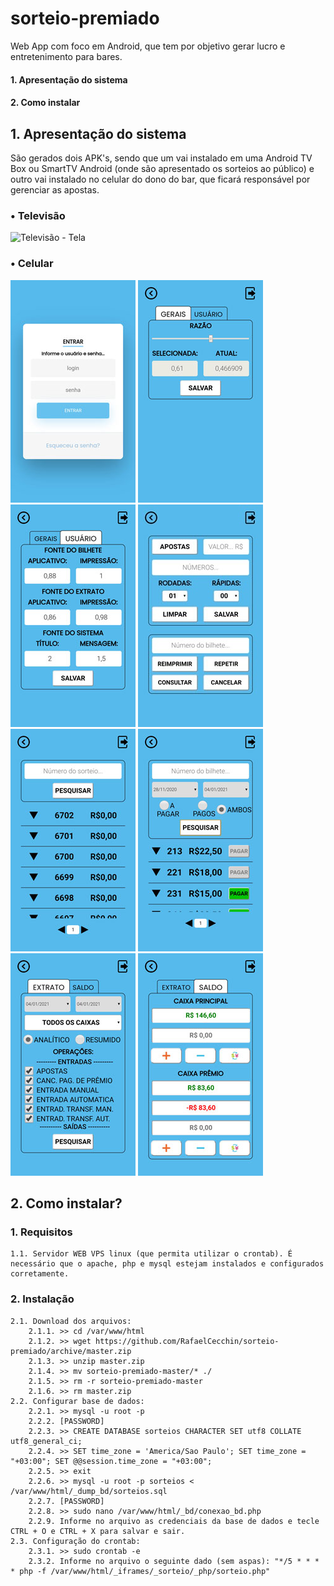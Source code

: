 # sorteio-premiado
Web App com foco em Android, que tem por objetivo gerar lucro e entretenimento para bares.

#### 1. Apresentação do sistema
#### 2. Como instalar

## 1. Apresentação do sistema

São gerados dois APK's, sendo que um vai instalado em uma Android TV Box ou SmartTV Android (onde são apresentado os sorteios ao público) e outro vai instalado no celular do dono do bar, que ficará responsável por gerenciar as apostas.

  ### • Televisão
  
![Televisão - Tela](https://github.com/RafaelCecchin/sorteio-premiado/blob/master/_img/Televis%C3%A3o%20-%20Tela.png)

  ### • Celular
  
![Celular - Login](https://github.com/RafaelCecchin/sorteio-premiado/blob/master/_img/Celular%20-%20Login.jpg) ![Celular - Configuracoes 1](https://github.com/RafaelCecchin/sorteio-premiado/blob/master/_img/Celular%20-%20Configuracoes%201.jpg)
![Celular - Configuracoes 2](https://github.com/RafaelCecchin/sorteio-premiado/blob/master/_img/Celular%20-%20Configuracoes%202.jpg) ![Celular - Apostas](https://github.com/RafaelCecchin/sorteio-premiado/blob/master/_img/Celular%20-%20Apostas.jpg)
![Celular - Sorteios](https://github.com/RafaelCecchin/sorteio-premiado/blob/master/_img/Celular%20-%20Sorteios.jpg) ![Celular - Premiacoes](https://github.com/RafaelCecchin/sorteio-premiado/blob/master/_img/Celular%20-%20Premiacoes.jpg)
![Celular - Caixa 1](https://github.com/RafaelCecchin/sorteio-premiado/blob/master/_img/Celular%20-%20Caixa%201.jpg) ![Celular - Caixa 2](https://github.com/RafaelCecchin/sorteio-premiado/blob/master/_img/Celular%20-%20Caixa%202.jpg)

## 2. Como instalar?

### 1. Requisitos
	1.1. Servidor WEB VPS linux (que permita utilizar o crontab). É necessário que o apache, php e mysql estejam instalados e configurados corretamente.

### 2. Instalação
	2.1. Download dos arquivos:
		2.1.1. >> cd /var/www/html
		2.1.2. >> wget https://github.com/RafaelCecchin/sorteio-premiado/archive/master.zip
		2.1.3. >> unzip master.zip
		2.1.4. >> mv sorteio-premiado-master/* ./
		2.1.5. >> rm -r sorteio-premiado-master
		2.1.6. >> rm master.zip
	2.2. Configurar base de dados:
		2.2.1. >> mysql -u root -p
	 	2.2.2. [PASSWORD]
		2.2.3. >> CREATE DATABASE sorteios CHARACTER SET utf8 COLLATE utf8_general_ci;
		2.2.4. >> SET time_zone = 'America/Sao Paulo'; SET time_zone = "+03:00"; SET @@session.time_zone = "+03:00";
		2.2.5. >> exit
		2.2.6. >> mysql -u root -p sorteios < /var/www/html/_dump_bd/sorteios.sql
		2.2.7. [PASSWORD]
		2.2.8. >> sudo nano /var/www/html/_bd/conexao_bd.php
		2.2.9. Informe no arquivo as credenciais da base de dados e tecle CTRL + O e CTRL + X para salvar e sair.
	2.3. Configuração do crontab:
		2.3.1. >> sudo crontab -e
		2.3.2. Informe no arquivo o seguinte dado (sem aspas): "*/5 * * * * php -f /var/www/html/_iframes/_sorteio/_php/sorteio.php"

